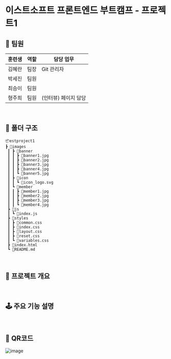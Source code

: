 # 이스트소프트 프론트엔드 부트캠프 - 프로젝트1

## 🌟 팀원
| 훈련생  | 역할 | 담당 업무 |
|--------|--------|--------|
| 김혜란  | 팀장 | Git 관리자  |
| 박세진  | 팀원 |  |
| 최승이  | 팀원 |  |
| 형주희  | 팀원 | (인터뷰) 페이지 담당 |
<br/>

## 📁 폴더 구조

```
📦estproject1
┣ 📂images
 ┃ ┣ 📂banner
 ┃ ┃ ┣ 📜banner1.jpg
 ┃ ┃ ┣ 📜banner2.jpg
 ┃ ┃ ┣ 📜banner3.jpg
 ┃ ┃ ┣ 📜banner4.jpg
 ┃ ┃ ┗ 📜banner5.jpg
 ┃ ┣ 📂icon
 ┃ ┃ ┗ 📜icon_logo.svg
 ┃ ┗ 📂member
 ┃ ┃ ┣ 📜member1.jpg
 ┃ ┃ ┣ 📜member2.jpg
 ┃ ┃ ┣ 📜member3.jpg
 ┃ ┃ ┗ 📜member4.jpg
 ┣ 📂js
 ┃ ┗ 📜index.js
 ┣ 📂styles
 ┃ ┣ 📜common.css
 ┃ ┣ 📜index.css
 ┃ ┣ 📜layout.css
 ┃ ┣ 📜reset.css
 ┃ ┗ 📜variables.css
 ┣ 📜index.html
 ┗ 📜README.md
```
<br/>

## 📒 프로젝트 개요
<br/>

## 🕹️ 주요 기능 설명
<br/>

## 📱 QR코드
![image](https://github.com/user-attachments/assets/afdae05f-f527-4886-a55c-539ce4d9ed4b)
